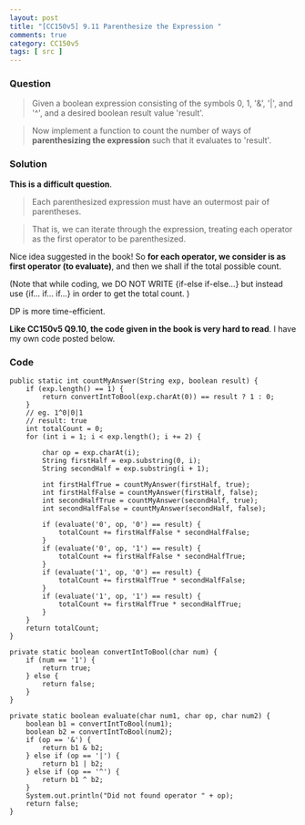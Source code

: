 ```yaml
---
layout: post
title: "[CC150v5] 9.11 Parenthesize the Expression "
comments: true
category: CC150v5
tags: [ src ]
---
```


### Question

> Given a boolean expression consisting of the symbols 0, 1, '&', '|', and '^', and a desired boolean result value 'result'. 

> Now implement a function to count the number of ways of __parenthesizing the expression__ such that it evaluates to 'result'.

### Solution

__This is a difficult question__.

> Each parenthesized expression must have an outermost pair of
parentheses. 

> That is, we can iterate through the expression, treating each operator as the first operator to be parenthesized. 

Nice idea suggested in the book! So __for each operator, we consider is as first operator (to evaluate)__, and then we shall if the total possible count. 

(Note that while coding, we DO NOT WRITE {if-else if-else...} but instead use {if... if... if...} in order to get the total count. )

DP is more time-efficient. 

__Like CC150v5 Q9.10, the code given in the book is very hard to read__. I have my own code posted below. 

### Code

	public static int countMyAnswer(String exp, boolean result) {
		if (exp.length() == 1) {
			return convertIntToBool(exp.charAt(0)) == result ? 1 : 0;
		}
		// eg. 1^0|0|1
		// result: true
		int totalCount = 0;
		for (int i = 1; i < exp.length(); i += 2) {

			char op = exp.charAt(i);
			String firstHalf = exp.substring(0, i);
			String secondHalf = exp.substring(i + 1);

			int firstHalfTrue = countMyAnswer(firstHalf, true);
			int firstHalfFalse = countMyAnswer(firstHalf, false);
			int secondHalfTrue = countMyAnswer(secondHalf, true);
			int secondHalfFalse = countMyAnswer(secondHalf, false);

			if (evaluate('0', op, '0') == result) {
				totalCount += firstHalfFalse * secondHalfFalse;
			}
			if (evaluate('0', op, '1') == result) {
				totalCount += firstHalfFalse * secondHalfTrue;
			}
			if (evaluate('1', op, '0') == result) {
				totalCount += firstHalfTrue * secondHalfFalse;
			}
			if (evaluate('1', op, '1') == result) {
				totalCount += firstHalfTrue * secondHalfTrue;
			}
		}
		return totalCount;
	}

	private static boolean convertIntToBool(char num) {
		if (num == '1') {
			return true;
		} else {
			return false;
		}
	}

	private static boolean evaluate(char num1, char op, char num2) {
		boolean b1 = convertIntToBool(num1);
		boolean b2 = convertIntToBool(num2);
		if (op == '&') {
			return b1 & b2;
		} else if (op == '|') {
			return b1 | b2;
		} else if (op == '^') {
			return b1 ^ b2;
		}
		System.out.println("Did not found operator " + op);
		return false;
	}
